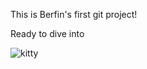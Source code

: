 This is Berfin's first git project!

Ready to dive into 

![kitty]([http://url/to/img.png](https://github.com/berfinkilinc/git_test/blob/main/GITHUB.png))
